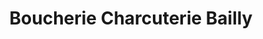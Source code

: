 ---
title: "Boucherie Charcuterie Bailly"
url: /digoin/boucherie-charcuterie-bailly/
shop: boucherie
---